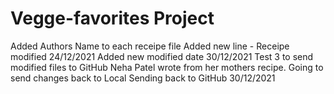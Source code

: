 # Vegge-favorites Project
Added Authors Name to each receipe file
Added new line - Receipe modified 24/12/2021
Added new modified date 30/12/2021
Test 3 to send modified files to GitHub
Neha Patel wrote from her mothers recipe.
Going to send changes back to Local
Sending back to GitHub 30/12/2021